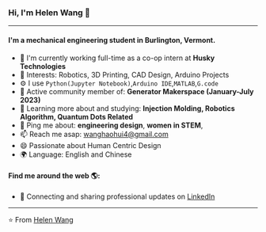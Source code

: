### Hi, I'm Helen Wang 👋
---

#### I'm a mechanical engineering student in Burlington, Vermont.

- 🏢 I'm currently working full-time as a co-op intern at **Husky Technologies**
- 💜 Interests: Robotics, 3D Printing, CAD Design, Arduino Projects
- ⚙️ I use `Python(Jupyter Notebook)`,`Arduino IDE`,`MATLAB`,`G.code`
- 💅 Active community member of: **Generator Makerspace (January-July 2023)**
- 🌱 Learning more about and studying: **Injection Molding, Robotics Algorithm, Quantum Dots Related**
- 💬 Ping me about: **engineering design**, **women in STEM**, 
- 📫 Reach me asap: wanghaohui4@gmail.com
- 😄 Passionate about Human Centric Design
- 🌍 Language: English and Chinese
#### Find me around the web 🌎:
- 💼 Connecting and sharing professional updates on <a href="https://www.linkedin.com/in/helenwanghh">LinkedIn</a>



---

⭐️ From [Helen Wang](https://github.com/helenwanghh)
